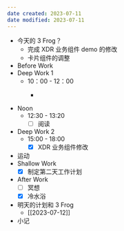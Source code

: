 ```yaml
---
date created: 2023-07-11 
date modified: 2023-07-11
---
```

- 今天的 3 Frog？
	- 完成 XDR 业务组件 demo 的修改
	- 卡片组件的调整
- Before Work
- Deep Work 1
	- 10：00 - 12：00
		- ~~~~卡片组件调整支持无容器包裹
- Noon
	- 12:30 - 13:20
		- [ ] 阅读
- Deep Work 2
	- 15:00 - 18:00
		- [x] XDR 业务组件修改
- 运动
- Shallow Work
	- [x] 制定第二天工作计划
- After Work
	- [ ] 冥想
	- [x] 冷水浴
- 明天的计划和 3 Frog
	- [[2023-07-12]]
- 小记
